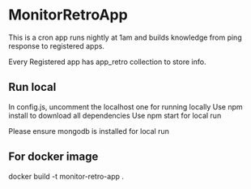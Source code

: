 # MonitorRetroApp

This is a cron app runs nightly at 1am and builds knowledge from ping response to registered apps.

Every Registered app has app_retro collection to store info.

## Run local
In config.js, uncomment the localhost one for running locally
Use npm install to download all dependencies
Use npm start for local run

Please ensure mongodb is installed for local run

## For docker image

docker build -t monitor-retro-app .
